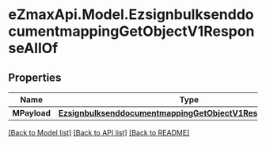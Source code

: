 
# eZmaxApi.Model.EzsignbulksenddocumentmappingGetObjectV1ResponseAllOf

## Properties

Name | Type | Description | Notes
------------ | ------------- | ------------- | -------------
**MPayload** | [**EzsignbulksenddocumentmappingGetObjectV1ResponseMPayload**](EzsignbulksenddocumentmappingGetObjectV1ResponseMPayload.md) |  | 

[[Back to Model list]](../README.md#documentation-for-models)
[[Back to API list]](../README.md#documentation-for-api-endpoints)
[[Back to README]](../README.md)

